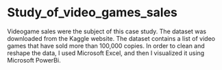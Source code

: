 # Study_of_video_games_sales
Videogame sales were the subject of this case study. The dataset was downloaded from the Kaggle website. The dataset contains a list of video games that have sold more than 100,000 copies. In order to clean and reshape the data, I used Microsoft Excel, and then I visualized it using Microsoft PowerBi.
